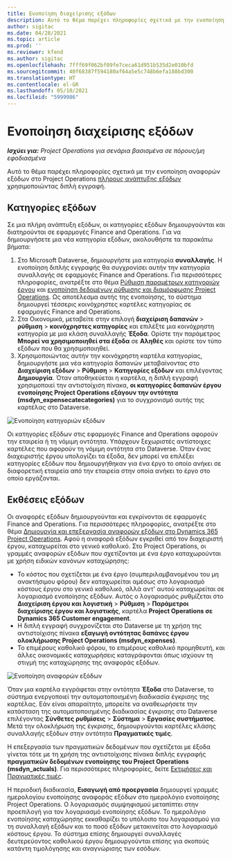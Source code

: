 ```yaml
---
title: Ενοποίηση διαχείρισης εξόδων
description: Αυτό το θέμα παρέχει πληροφορίες σχετικά με την ενοποίηση αναφοράς εξόδων στο Project Operations χρησιμοποιώντας διπλή εγγραφή.
author: sigitac
ms.date: 04/28/2021
ms.topic: article
ms.prod: ''
ms.reviewer: kfend
ms.author: sigitac
ms.openlocfilehash: 7fff69f062bf09fe7ceca61d951b535d2e010bfd
ms.sourcegitcommit: 40f68387f594180af64a5e5c748b6efa188bd300
ms.translationtype: HT
ms.contentlocale: el-GR
ms.lasthandoff: 05/10/2021
ms.locfileid: "5999986"
---
```

# <a name="expense-management-integration"></a>Ενοποίηση διαχείρισης εξόδων

_**Ισχύει για:** Project Operations για σενάρια βασισμένα σε πόρους/μη εφοδιασμένα_

Αυτό το θέμα παρέχει πληροφορίες σχετικά με την ενοποίηση αναφορών εξόδων στο Project Operations [πλήρους ανάπτυξης εξόδων](../expense/expense-overview.md) χρησιμοποιώντας διπλή εγγραφή.

## <a name="expense-categories"></a>Κατηγορίες εξόδων

Σε μια πλήρη ανάπτυξη εξόδων, οι κατηγορίες εξόδων δημιουργούνται και διατηρούνται σε εφαρμογές Finance and Operations. Για να δημιουργήσετε μια νέα κατηγορία εξόδων, ακολουθήστε τα παρακάτω βήματα:

1. Στο Microsoft Dataverse, δημιουργήστε μια κατηγορία **συναλλαγής**. Η ενοποίηση διπλής εγγραφής θα συγχρονίσει αυτήν την κατηγορία συναλλαγής σε εφαρμογές Finance and Operations. Για περισσότερες πληροφορίες, ανατρέξτε στο θέμα [Ρύθμιση παραμέτρων κατηγοριών έργου](/dynamics365/project-operations/project-accounting/configure-project-categories) και [ενοποίηση δεδομένων ρύθμισης και διαμόρφωσης Project Operations](resource-dual-write-setup-integration.md). Ως αποτέλεσμα αυτής της ενοποίησης, το σύστημα δημιουργεί τέσσερις κοινόχρηστες καρτέλες κατηγορίας σε εφαρμογές Finance and Operations.
2. Στα Οικονομικά, μεταβείτε στην επιλογή **διαχείριση δαπανών** > **ρύθμιση** > **κοινόχρηστες κατηγορίες** και επιλέξτε μια κοινόχρηστη κατηγορία με μια κλάση συναλλαγής **Έξοδα**. Ορίστε την παράμετρος **Μπορεί να χρησιμοποιηθεί στα έξοδα** σε **Αληθές** και ορίστε τον τύπο εξόδων που θα χρησιμοποιηθεί.
3. Χρησιμοποιώντας αυτήν την κοινόχρηστη καρτέλα κατηγορίας, δημιουργήστε μια νέα κατηγορία δαπανών μεταβαίνοντας στο **Διαχείριση εξόδων** > **Ρύθμιση** > **Κατηγορίες εξόδων** και επιλέγοντας **Δημιουργία**. Όταν αποθηκεύεται η καρτέλα, η διπλή εγγραφή χρησιμοποιεί την αντιστοίχιση πίνακα, **οι κατηγορίες δαπανών έργου ενοποίησης Project Operations εξάγουν την οντότητα (msdyn\_expensecatecategories)** για το συγχρονισμό αυτής της καρτέλας στο Dataverse.

  ![Ενοποίηση κατηγοριών εξόδων](./media/DW6ExpenseCategories.png)

Οι κατηγορίες εξόδων στις εφαρμογές Finance and Operations αφορούν την εταιρεία ή τη νόμιμη οντότητα. Υπάρχουν ξεχωριστές αντίστοιχες καρτέλες που αφορούν τη νόμιμη οντότητα στο Dataverse. Όταν ένας διαχειριστής έργου υπολογίζει τα έξοδα, δεν μπορεί να επιλέξει κατηγορίες εξόδων που δημιουργήθηκαν για ένα έργο το οποίο ανήκει σε διαφορετική εταιρεία από την εταιρεία στην οποία ανήκει το έργο στο οποίο εργάζονται. 

## <a name="expense-reports"></a>Εκθέσεις εξόδων

Οι αναφορές εξόδων δημιουργούνται και εγκρίνονται σε εφαρμογές Finance and Operations. Για περισσότερες πληροφορίες, ανατρέξτε στο θέμα [Δημιουργία και επεξεργασία αναφορών εξόδων στο Dynamics 365 Project Operations](/learn/modules/create-process-expense-reports/). Αφού η αναφορά εξόδων εγκριθεί από τον διαχειριστή έργου, καταχωρείται στο γενικό καθολικό. Στο Project Operations, οι γραμμές αναφορών εξόδων που σχετίζονται με ένα έργο καταχωρούνται με χρήση ειδικών κανόνων καταχώρησης:

  - Το κόστος που σχετίζεται με ένα έργο (συμπεριλαμβανομένου του μη ανακτήσιμου φόρου) δεν καταχωρείται αμέσως στο λογαριασμό κόστους έργου στο γενικό καθολικό, αλλά αντ' αυτού καταχωρείται σε λογαριασμό ενοποίησης εξόδων. Αυτός ο λογαριασμός ρυθμίζεται στο **Διαχείριση έργου και λογιστική** > **Ρύθμιση** > **Παράμετροι διαχείρισης έργου και λογιστικής**, καρτέλα **Project Operations σε Dynamics 365 Customer engagement**.
  - Η διπλή εγγραφή συγχρονίζεται στο Dataverse με τη χρήση της αντιστοίχισης πίνακα **εξαγωγή οντότητας δαπάνες έργου ολοκλήρωσης Project Operations (msdyn\_expenses)**.
  - Το επιμέρους καθολικό φόρου, το επιμέρους καθολικό προμηθευτή, και άλλες οικονομικές καταχωρήσεις καταγράφονται όπως ισχύουν τη στιγμή της καταχώρησης της αναφοράς εξόδων.

  ![Ενοποίηση αναφορών εξόδων](./media/DW6ExpenseReports.png)

Όταν μια καρτέλα εγγράφεται στην οντότητα **Έξοδα** στο Dataverse, το σύστημα ενεργοποιεί την αυτοματοποιημένη διαδικασία έγκρισης της καρτέλας. Εάν είναι απαραίτητο, μπορείτε να αναθεωρήσετε την κατάσταση της αυτοματοποιημένης διαδικασίας έγκρισης στο Dataverse επιλέγοντας **Σύνθετες ρυθμίσεις** > **Σύστημα** > **Εργασίες συστήματος**. Μετά την ολοκλήρωση της έγκρισης, δημιουργούνται καρτέλες κλάσης συναλλαγής εξόδων στην οντότητα **Πραγματικές τιμές**.

Η επεξεργασία των πραγματικών δεδομένων που σχετίζεται με έξοδα γίνεται τότε με τη χρήση της αντιστοίχισης πίνακα διπλής εγγραφής **πραγματικών δεδομένων ενοποίησης του Project Operations (msdyn\_actuals)**. Για περισσότερες πληροφορίες, δείτε [Εκτιμήσεις και Πραγματικές τιμές](resource-dual-write-estimates-actuals.md).

Η περιοδική διαδικασία, **Εισαγωγή από προεργασία** δημιουργεί γραμμές ημερολογίου ενοποίησης αναφοράς εξόδων στο ημερολόγιο ενοποίησης Project Operations. Ο λογαριασμός συμψηφισμού μεταπίπτει στην προεπιλογή για τον λογαριασμό ενοποίησης εξόδων. Το ημερολόγιο ενοποίησης καταχώρησης εκκαθαρίζει το υπόλοιπο του λογαριασμού για τη συναλλαγή εξόδων και το ποσό εξόδων μετακινείται στο λογαριασμό κόστους έργου. Το σύστημα επίσης δημιουργεί συναλλαγές δευτερεύοντος καθολικού έργου δημιουργούνται επίσης για σκοπούς κατάντη τιμολόγησης και αναγνώρισης των εσόδων.
